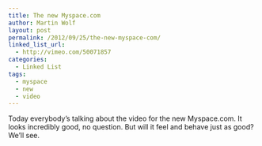```yaml
---
title: The new Myspace.com
author: Martin Wolf
layout: post
permalink: /2012/09/25/the-new-myspace-com/
linked_list_url:
  - http://vimeo.com/50071857
categories:
  - Linked List
tags:
  - myspace
  - new
  - video
---
```

Today everybody&#8217;s talking about the video for the new Myspace.com. It looks incredibly good, no question. But will it feel and behave just as good? We&#8217;ll see.